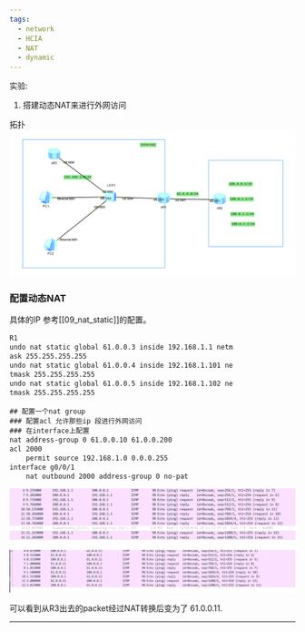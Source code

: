 ```yaml
---
tags:
  - network
  - HCIA
  - NAT
  - dynamic
---
```

实验:
1. 搭建动态NAT来进行外网访问


拓扑
![](./images/0900/0900_topo.png)


### 配置动态NAT
具体的IP 参考[[09_nat_static]]的配置。

```
R1
undo nat static global 61.0.0.3 inside 192.168.1.1 netm
ask 255.255.255.255
undo nat static global 61.0.0.4 inside 192.168.1.101 ne
tmask 255.255.255.255
undo nat static global 61.0.0.5 inside 192.168.1.102 ne
tmask 255.255.255.255

## 配置一个nat group
### 配置acl 允许那些ip 段进行外网访问
### 在interface上配置
nat address-group 0 61.0.0.10 61.0.0.200
acl 2000
	permit source 192.168.1.0 0.0.0.255
interface g0/0/1
	nat outbound 2000 address-group 0 no-pat 

```

![](./images/0901/0901_r3_ping_r2_send_packet.png)

![](./images/0901/0901_r3_ping_r2_nat_packet.png)

可以看到从R3出去的packet经过NAT转换后变为了 61.0.0.11.

****



